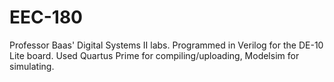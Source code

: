 # EEC-180
Professor Baas' Digital Systems II labs. Programmed in Verilog for the DE-10 Lite board. Used Quartus Prime for compiling/uploading, Modelsim for simulating.
